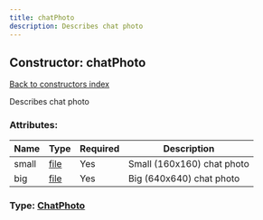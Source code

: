 ```yaml
---
title: chatPhoto
description: Describes chat photo
---
```

## Constructor: chatPhoto  
[Back to constructors index](index.md)



Describes chat photo

### Attributes:

| Name     |    Type       | Required | Description |
|----------|---------------|----------|-------------|
|small|[file](../constructors/file.md) | Yes|Small (160x160) chat photo|
|big|[file](../constructors/file.md) | Yes|Big (640x640) chat photo|



### Type: [ChatPhoto](../types/ChatPhoto.md)


